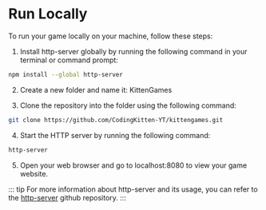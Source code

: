 # Run Locally

To run your game locally on your machine, follow these steps:

1. Install http-server globally by running the following command in your terminal or command prompt:

```bash
npm install --global http-server
```

2. Create a new folder and name it: KittenGames

3. Clone the repository into the folder using the following command:

```bash
git clone https://github.com/CodingKitten-YT/kittengames.git
```

4. Start the HTTP server by running the following command:

```bash
http-server
```

5. Open your web browser and go to localhost:8080 to view your game website.

::: tip
For more information about http-server and its usage, you can refer to the [http-server](https://github.com/http-party/http-server) github repository.
:::
